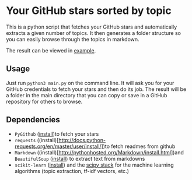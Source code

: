 # Your GitHub stars sorted by topic

This is a python script that fetches your GitHub stars and automatically extracts a given number of topics. It then generates a folder structure so you can easily browse through the topics in markdown.

The result can be viewed in [example](example/).

## Usage

Just run `python3 main.py` on the command line. It will ask you for your GitHub credentials to fetch your stars and then do its job. The result will be a folder in the main directory that you can copy or save in a GitHub repository for others to browse.

## Dependencies

- `PyGithub` ([install](http://pygithub.readthedocs.io/en/latest/introduction.html#download-and-install))to fetch your stars
- `requests` ((install)[http://docs.python-requests.org/en/master/user/install/])to fetch readmes from github
- `Markdown` ((install)[http://pythonhosted.org/Markdown/install.html])and `BeautifulSoup` ([install](https://www.crummy.com/software/BeautifulSoup/bs4/doc/#installing-beautiful-soup)) to extract text from markdowns
- `scikit-learn` ([install](http://scikit-learn.org/stable/install.html)) and the [scipy stack](https://www.scipy.org/install.html#installing-via-pip) for the machine learning algorithms (topic extraction, tf-idf vectors, etc.)